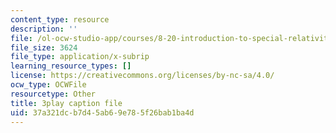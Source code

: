 ```yaml
---
content_type: resource
description: ''
file: /ol-ocw-studio-app/courses/8-20-introduction-to-special-relativity-january-iap-2021/37a321dcb7d45ab69e785f26bab1ba4d_eF38136N_4c.vtt
file_size: 3624
file_type: application/x-subrip
learning_resource_types: []
license: https://creativecommons.org/licenses/by-nc-sa/4.0/
ocw_type: OCWFile
resourcetype: Other
title: 3play caption file
uid: 37a321dc-b7d4-5ab6-9e78-5f26bab1ba4d
---
```

